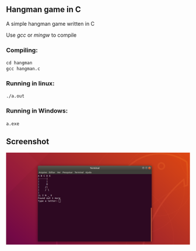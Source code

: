 ## Hangman game in C

A simple hangman game written in C

Use *gcc* or *mingw* to compile

### Compiling: 
```
cd hangman
gcc hangman.c
```

### Running in linux:
```
./a.out
```

### Running in Windows:
```
a.exe
```

## Screenshot

![](screenshot.png?raw=true)
